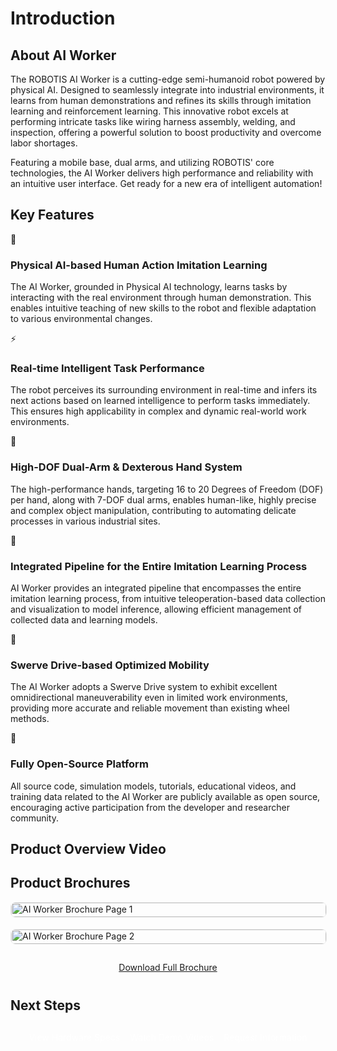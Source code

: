 # Introduction

## About AI Worker
The ROBOTIS AI Worker is a cutting-edge semi-humanoid robot powered by physical AI. Designed to seamlessly integrate into industrial environments, it learns from human demonstrations and refines its skills through imitation learning and reinforcement learning. This innovative robot excels at performing intricate tasks like wiring harness assembly, welding, and inspection, offering a powerful solution to boost productivity and overcome labor shortages.

Featuring a mobile base, dual arms, and utilizing ROBOTIS' core technologies, the AI Worker delivers high performance and reliability with an intuitive user interface. Get ready for a new era of intelligent automation!

## Key Features

<div class="features">
  <div class="feature-item">
    <div class="feature-icon">🧠</div>
    <h3>Physical AI-based Human Action Imitation Learning</h3>
    <p>The AI Worker, grounded in Physical AI technology, learns tasks by interacting with the real environment through human demonstration. This enables intuitive teaching of new skills to the robot and flexible adaptation to various environmental changes.</p>
  </div>

  <div class="feature-item">
    <div class="feature-icon">⚡</div>
    <h3>Real-time Intelligent Task Performance</h3>
    <p>The robot perceives its surrounding environment in real-time and infers its next actions based on learned intelligence to perform tasks immediately. This ensures high applicability in complex and dynamic real-world work environments.</p>
  </div>

  <div class="feature-item">
    <div class="feature-icon">🦾</div>
    <h3>High-DOF Dual-Arm & Dexterous Hand System</h3>
    <p>The high-performance hands, targeting 16 to 20 Degrees of Freedom (DOF) per hand, along with 7-DOF dual arms, enables human-like, highly precise and complex object manipulation, contributing to automating delicate processes in various industrial sites.</p>
  </div>

  <div class="feature-item">
    <div class="feature-icon">🔄</div>
    <h3>Integrated Pipeline for the Entire Imitation Learning Process</h3>
    <p>AI Worker provides an integrated pipeline that encompasses the entire imitation learning process, from intuitive teleoperation-based data collection and visualization to model inference, allowing efficient management of collected data and learning models.</p>
  </div>

  <div class="feature-item">
    <div class="feature-icon">🧭</div>
    <h3>Swerve Drive-based Optimized Mobility</h3>
    <p>The AI Worker adopts a Swerve Drive system to exhibit excellent omnidirectional maneuverability even in limited work environments, providing more accurate and reliable movement than existing wheel methods.</p>
  </div>

  <div class="feature-item">
    <div class="feature-icon">🤩</div>
    <h3>Fully Open-Source Platform</h3>
    <p>All source code, simulation models, tutorials, educational videos, and training data related to the AI Worker are publicly available as open source, encouraging active participation from the developer and researcher community.</p>
  </div>
</div>

## Product Overview Video

<YouTube videoId="DX7DEf9s3Eg" />

## Product Brochures

<div style="display: flex; gap: 20px; flex-wrap: wrap; margin-bottom: 30px;">
  <div style="flex: 1; min-width: 300px;">
    <a href="/brochures/aiworker_brochure1.jpg" target="_blank">
      <img src="/brochures/aiworker_brochure1.jpg" alt="AI Worker Brochure Page 1" style="width: 100%; border: 1px solid #eee; border-radius: 8px;">
    </a>
  </div>
  <div style="flex: 1; min-width: 300px;">
    <a href="/brochures/aiworker_brochure2.jpg" target="_blank">
      <img src="/brochures/aiworker_brochure2.jpg" alt="AI Worker Brochure Page 2" style="width: 100%; border: 1px solid #eee; border-radius: 8px;">
    </a>
  </div>
</div>

<div style="text-align: center; margin-bottom: 40px;">
  <a href="/brochures/aiworker_brochure_v1.0.pdf" download class="button-download">Download Full Brochure</a>
</div>

## Next Steps
<div style="margin-top: 30px; text-align: center;">
  <div style="display: flex; justify-content: center; gap: 16px; flex-wrap: wrap;">
    <a href="/hardware" class="button-primary" style="color: white !important; text-decoration: none; display: inline-block; background-color: var(--vp-c-brand);">View Hardware Specs</a>
    <a href="/videos" class="button-primary" style="color: white !important; text-decoration: none; display: inline-block; background-color: var(--vp-c-brand);">Watch Demo Videos</a>
    <a href="/contact" class="button-primary" style="color: white !important; text-decoration: none; display: inline-block; background-color: var(--vp-c-brand);">Request Information</a>
  </div>
</div>
